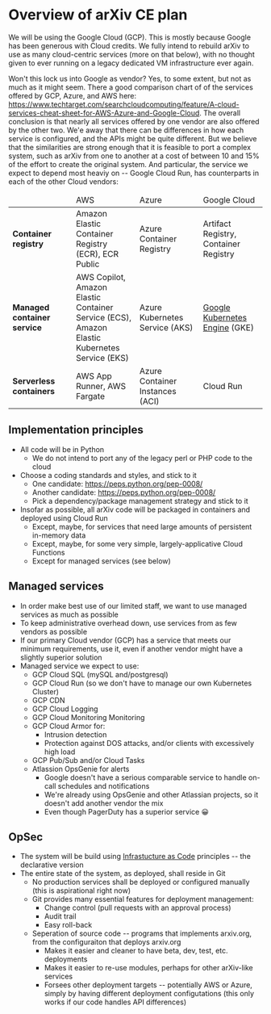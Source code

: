 # Overview of arXiv CE plan

We will be using the Google Cloud (GCP). This is mostly because Google has been generous with Cloud credits. We fully intend to rebuild arXiv to use as many cloud-centric services (more on that below), with no thought given to ever running on a legacy dedicated VM infrastructure ever again.

Won't this lock us into Google as vendor? Yes, to some extent, but not as much as it might seem. There a good comparison chart of of the services offered by GCP, Azure, and AWS here: https://www.techtarget.com/searchcloudcomputing/feature/A-cloud-services-cheat-sheet-for-AWS-Azure-and-Google-Cloud. The overall conclusion is that nearly all services offered by one vendor are also offered by the other two. We'e away that there can be differences in how each service is configured, and the APIs might be quite different. But we believe that the similarities are strong enough that it is feasible to port a complex system, such as arXiv from one to another at a cost of between 10 and 15% of the effort to create the original system. And particular, the service we expect to depend most heaviy on -- Google Cloud Run, has counterparts in each of the other Cloud vendors:


<table style="width: 100%;" class="main-article-table"> 
  <thead> 
   <tr> 
    <td style="width: 25%;"></td> 
    <td style="width: 25%;">AWS</td> 
    <td style="width: 25%;">Azure</td> 
    <td style="width: 25%;">Google Cloud</td> 
   </tr> 
  </thead> 
  <tbody> 
   <tr> 
    <td><strong>Container registry</strong></td> 
    <td>Amazon Elastic Container Registry (ECR), ECR Public</td> 
    <td>Azure Container Registry</td> 
    <td>Artifact Registry, Container Registry</td> 
   </tr> 
   <tr> 
    <td><strong>Managed container service</strong></td> 
    <td>AWS Copilot, Amazon Elastic Container Service (ECS), Amazon Elastic Kubernetes Service (EKS)</td> 
    <td>Azure Kubernetes Service (AKS)</td> 
    <td><a href="https://www.techtarget.com/searchitoperations/feature/Rounding-up-leading-container-management-software-in-detail">Google Kubernetes Engine</a><span> (GKE)</span></td> 
   </tr> 
   <tr> 
    <td><strong>Serverless containers</strong></td> 
    <td>AWS App Runner, AWS Fargate</td> 
    <td>Azure Container Instances (ACI)</td> 
    <td>Cloud Run</td> 
   </tr> 
  </tbody> 
 </table>

 ## Implementation principles

  - All code will be in Python
    * We do not intend to port any of the legacy perl or PHP code to the cloud
  - Choose a coding standards and styles, and stick to it
    - One candidate: https://peps.python.org/pep-0008/
    - Another candidate: https://peps.python.org/pep-0008/
    - Pick a dependency/package management strategy and stick to it
  - Insofar as possible, all arXiv code will be packaged in containers and deployed using Cloud Run
    * Except, maybe, for services that need large amounts of persistent in-memory data
    * Except, maybe, for some very simple, largely-applicative Cloud Functions
    * Except for managed services (see below)

## Managed services
 - In order make best use of our limited staff, we want to use managed services as much as possible
 - To keep administrative overhead down, use services from as few vendors as possible
 - If our primary Cloud vendor (GCP) has a service that meets our minimum requirements, use it, even if another vendor might have a slightly superior solution
 - Managed service we expect to use:
    - GCP Cloud SQL (mySQL and/postgresql)
    - GCP Cloud Run (so we don't have to manage our own Kubernetes Cluster)
    - GCP CDN
    - GCP Cloud Logging
    - GCP Cloud Monitoring Monitoring
    - GCP Cloud Armor for:
        - Intrusion detection
        - Protection against DOS attacks, and/or clients with excessively high load
    - GCP Pub/Sub and/or Cloud Tasks
    - Atlassion OpsGenie for alerts
        - Google doesn't have a serious comparable service to handle on-call schedules and notifications
        - We're already using OpsGenie and other Atlassian projects, so it doesn't add another vendor the mix
        - Even though PagerDuty has a superior service &#128512; <!-- smile emoji -->


## OpSec
 - The system will be build using [Infrastucture as Code](https://en.wikipedia.org/wiki/Infrastructure_as_code#) principles -- the declarative version
 - The entire state of the system, as deployed, shall reside in Git
    - No production services shall be deployed or configured manually (this is aspirational right now)
    - Git provides many essential features for deployment management:
        - Change control (pull requests with an approval process)
        - Audit trail
        - Easy roll-back
    - Seperation of source code -- programs that implements arxiv.org, from the configuraiton that deploys arxiv.org
        - Makes it easier and cleaner to have beta, dev, test, etc. deployments
        - Makes it easier to re-use modules, perhaps for other arXiv-like services
        - Forsees other deployment targets -- potentially AWS or Azure, simply by having different deployment configutations (this only works if our code handles API differences)



    